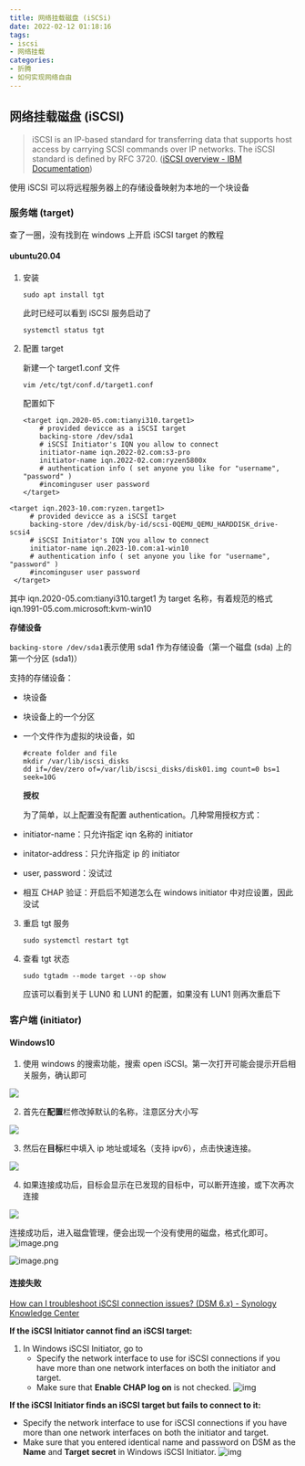 ```yaml
---
title: 网络挂载磁盘 (iSCSi)
date: 2022-02-12 01:18:16
tags:
- iscsi
- 网络挂载
categories:
- 折腾
- 如何实现网络自由
---
```


## 网络挂载磁盘 (iSCSI)

> iSCSI is an IP-based standard for transferring data that supports host access by carrying SCSI commands over IP networks. The iSCSI standard is defined by RFC 3720. ([iSCSI overview - IBM Documentation](https://www.ibm.com/docs/en/spectrumvirtualsoftw/8.2.x?topic=planning-iscsi-overview))

使用 iSCSI 可以将远程服务器上的存储设备映射为本地的一个块设备

<!-- more -->

### 服务端 (target)

查了一圈，没有找到在 windows 上开启 iSCSI target 的教程

#### ubuntu20.04

1. 安装

   ```
   sudo apt install tgt
   ```

   此时已经可以看到 iSCSI 服务启动了

   ```
   systemctl status tgt
   ```

2. 配置 target

   新建一个 target1.conf 文件

   ```
   vim /etc/tgt/conf.d/target1.conf
   ```

   配置如下

   ```
   <target iqn.2020-05.com:tianyi310.target1>
       # provided devicce as a iSCSI target
       backing-store /dev/sda1
       # iSCSI Initiator's IQN you allow to connect
       initiator-name iqn.2022-02.com:s3-pro
       initiator-name iqn.2022-02.com:ryzen5800x
       # authentication info ( set anyone you like for "username", "password" )
       #incominguser user password
   </target>
   ```

```
<target iqn.2023-10.com:ryzen.target1>
     # provided devicce as a iSCSI target
     backing-store /dev/disk/by-id/scsi-0QEMU_QEMU_HARDDISK_drive-scsi4
     # iSCSI Initiator's IQN you allow to connect
     initiator-name iqn.2023-10.com:a1-win10
     # authentication info ( set anyone you like for "username", "password" )
     #incominguser user password
 </target>
```

   其中 iqn.2020-05.com:tianyi310.target1 为 target 名称，有着规范的格式
iqn.1991-05.com.microsoft:kvm-win10

   **存储设备**

   `backing-store /dev/sda1`表示使用 sda1 作为存储设备（第一个磁盘 (sda) 上的第一个分区 (sda1)）

   支持的存储设备：

- 块设备

- 块设备上的一个分区

- 一个文件作为虚拟的块设备，如

     ```
     #create folder and file
     mkdir /var/lib/iscsi_disks
     dd if=/dev/zero of=/var/lib/iscsi_disks/disk01.img count=0 bs=1 seek=10G
     ```

   **授权**

   为了简单，以上配置没有配置 authentication。几种常用授权方式：

- initiator-name：只允许指定 iqn 名称的 initiator
- initator-address：只允许指定 ip 的 initiator
- user, password：没试过
- 相互 CHAP 验证：开启后不知道怎么在 windows initiator 中对应设置，因此没试

3. 重启 tgt 服务

   ```
   sudo systemctl restart tgt
   ```

4. 查看 tgt 状态

   ```
   sudo tgtadm --mode target --op show
   ```

   应该可以看到关于 LUN0 和 LUN1 的配置，如果没有 LUN1 则再次重启下

### 客户端 (initiator)

#### Windows10

1. 使用 windows 的搜索功能，搜索 open iSCSI。第一次打开可能会提示开启相关服务，确认即可

![](https://raw.githubusercontent.com/TheRainstorm/.image-bed/main/picgo/image-20220212143024057.png)

2. 首先在**配置**栏修改掉默认的名称，注意区分大小写

![](https://raw.githubusercontent.com/TheRainstorm/.image-bed/main/picgo/image-20220212143556650.png)

3. 然后在**目标**栏中填入 ip 地址或域名（支持 ipv6），点击快速连接。

![](https://raw.githubusercontent.com/TheRainstorm/.image-bed/main/picgo/image-20220212144228480.png)

   4. 如果连接成功后，目标会显示在已发现的目标中，可以断开连接，或下次再次连接

![](https://raw.githubusercontent.com/TheRainstorm/.image-bed/main/picgo/image-20220212144650993.png)

连接成功后，进入磁盘管理，便会出现一个没有使用的磁盘，格式化即可。
![image.png](https://raw.githubusercontent.com/TheRainstorm/.image-bed/main/20231002011350.png)

![image.png](https://raw.githubusercontent.com/TheRainstorm/.image-bed/main/20231002011424.png)

#### 连接失败

[How can I troubleshoot iSCSI connection issues? (DSM 6.x) - Synology Knowledge Center](https://kb.synology.com/en-us/DSM/tutorial/How_can_I_troubleshoot_iSCSI_connection_issues)

**If the iSCSI Initiator cannot find an iSCSI target:**

1. In Windows iSCSI Initiator, go to
   - Specify the network interface to use for iSCSI connections if you have more than one network interfaces on both the initiator and target.
   - Make sure that **Enable CHAP log on** is not checked.
     ![img](https://kb.synology.com/_images/faq_images/iSCSI_troubleshoot_2.png)

**If the iSCSI Initiator finds an iSCSI target but fails to connect to it:**

- Specify the network interface to use for iSCSI connections if you have more than one network interfaces on both the initiator and target.
- Make sure that you entered identical name and password on DSM as the **Name** and **Target secret** in Windows iSCSI Initiator.
  ![img](https://kb.synology.com/_images/faq_images/iSCSI_troubleshoot_1.png)
